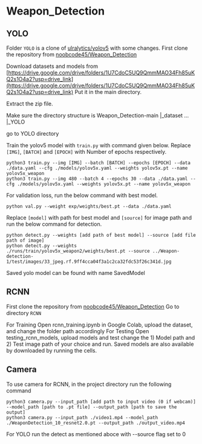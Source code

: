 # Weapon_Detection

## YOLO
Folder `YOLO` is a clone of [ulralytics/yolov5](https://github.com/ultralytics/yolov5.git) with some changes.
First clone the repository from [noobcode45/Weapon_Detection](https://github.com/noobcoder45/Weapon_Detection.git)

Download datasets and models from [https://drive.google.com/drive/folders/1U7CdoC5UQ9QmmMAO34Fh85uKQ2s1O4a2?usp=drive_link](https://drive.google.com/drive/folders/1U7CdoC5UQ9QmmMAO34Fh85uKQ2s1O4a2?usp=drive_link)
Put it in the main directory.

Extract the zip file.

Make sure the directory structure is
Weapon_Detection-main
|_dataset
    ...
|_YOLO

go to YOLO directory

Train the yolov5 model with `train.py` with command given below. Replace `[IMG]`, `[BATCH]` and `[EPOCH]` with Number of epochs respectively.
```
python3 train.py --img [IMG] --batch [BATCH] --epochs [EPOCH] --data ./data.yaml --cfg ./models/yolov5x.yaml --weights yolov5x.pt --name yolov5x_weapon
python3 train.py --img 480 --batch 4 --epochs 30 --data ./data.yaml --cfg ./models/yolov5x.yaml --weights yolov5x.pt --name yolov5x_weapon
```

For validation loss, run the below command with best model.
```
python val.py --weight exp/weights/best.pt --data ./data.yaml
```

Replace `[model]` with path for best model and `[source]` for image path and run the below command for detection.
```
python detect.py --weights [add path of best model] --source [add file path of image]
python detect.py --weights ./runs/train/yolov5x_weapon2/weights/best.pt --source ../Weapon-detection-1/test/images/33_jpeg.rf.9ff4cca04f3a1c2ca32fdc53f26c341d.jpg
```

Saved yolo model can be found with name SavedModel


## RCNN
First clone the repository from [noobcode45/Weapon_Detection](https://github.com/noobcoder45/Weapon_Detection.git)
Go to directory `RCNN`

For Training 
Open rcnn_training.ipynb in Google Colab, upload the dataset, and change the folder path accordingly
For Testing
Open testing_rcnn_models, upload models and test change the 1) Model path and 2) Test image path of your choice and run.
Saved models are also available by downloaded by running the cells.

## Camera
To use camera for RCNN, in the project directory run the following command
```
python3 camera.py --input_path [add path to input video (0 if webcam)] --model_path [path to .pt file] --output_path [path to save the output]
python3 camera.py --input_path ./video1.mp4 --model_path ./WeaponDetection_10_resnet2.0.pt --output_path ./output_video.mp4
```
For YOLO run the detect as mentioned aboce with --source flag set to 0


